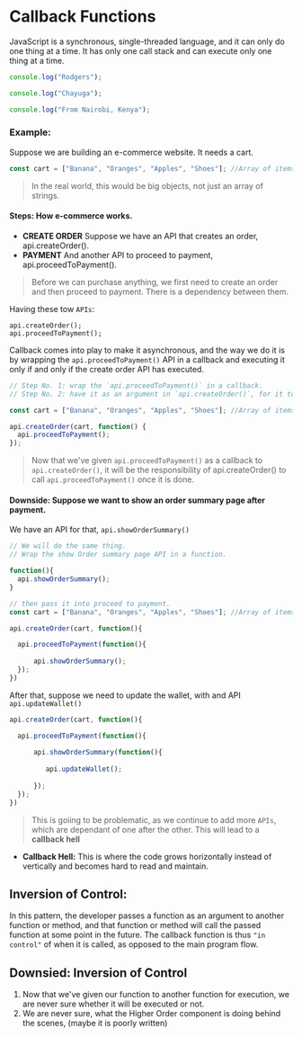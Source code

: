 # Callback Functions

JavaScript is a synchronous, single-threaded language, and it can only do one thing at a time. It has only one call stack and can execute only one thing at a time.

```Javascript
console.log("Rodgers");

console.log("Chayuga");

console.log("From Nairobi, Kenya");
```

### Example:
Suppose we are building an e-commerce website. It needs a cart.

```Javascript
const cart = ["Banana", "Oranges", "Apples", "Shoes"]; //Array of items in a Cart.

```

> In the real world, this would be big objects, not just an array of strings.

#### Steps: How e-commerce works.

 * **CREATE ORDER**
 Suppose we have an API that creates an order, api.createOrder().
 * **PAYMENT**
 And another API to proceed to payment, api.proceedToPayment().

> Before we can purchase anything, we first need to create an order and then proceed to payment. There is a dependency between them.

Having these tow `APIs`:

```Javscript
api.createOrder();
api.proceedToPayment();
```

Callback comes into play to make it asynchronous, and the way we do it is by wrapping the `api.proceedToPayment()` API in a callback and executing it only if and only if the create order API has executed.

```Javascript
// Step No. 1: wrap the `api.proceedToPayment()` in a callback.
// Step No. 2: have it as an argument in `api.createOrder()`, for it to be executed after the order has been created.

const cart = ["Banana", "Oranges", "Apples", "Shoes"]; //Array of items in a Cart.

api.createOrder(cart, function() {
  api.proceedToPayment();
});
```

> Now that we've given `api.proceedToPayment()` as a callback to `api.createOrder()`, it will be the responsibility of api.createOrder() to call `api.proceedToPayment()` once it is done.

#### Downside: Suppose we want to show an order summary page after payment.

We have an API for that, `api.showOrderSummary()`

```Javascript
// We will do the same thing.
// Wrap the show Order summary page API in a function.

function(){
  api.showOrderSummary();
}

// then pass it into proceed to payment.
const cart = ["Banana", "Oranges", "Apples", "Shoes"]; //Array of items in a Cart.

api.createOrder(cart, function(){

  api.proceedToPayment(function(){
  
      api.showOrderSummary();
  });
})

```

After that, suppose we need to update the wallet, with and API `api.updateWallet()`

```Javascript
api.createOrder(cart, function(){

  api.proceedToPayment(function(){
  
      api.showOrderSummary(function(){
         
         api.updateWallet();
         
      });
  });
})

```

> This is goiing to be problematic, as we continue to add more `APIs`, which are dependant of one after the other. This will lead to a **callback hell**

* **Callback Hell:** This is where the code grows horizontally instead of vertically and becomes hard to read and maintain.

## Inversion of Control:

In this pattern, the developer passes a function as an argument to another function or method, and that function or method will call the passed function at some point in the future. The callback function is thus `"in control"` of when it is called, as opposed to the main program flow.

## Downsied: Inversion of Control

1. Now that we've given our function to another function for execution, we are never sure whether it will be executed or not.
2. We are never sure, what the Higher Order component is doing behind the scenes, (maybe it is poorly written)
